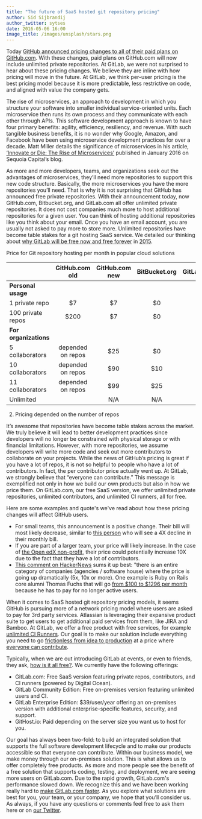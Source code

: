 ```yaml
---
title: "The future of SaaS hosted git repository pricing"
author: Sid Sijbrandij
author_twitter: sytses
date: 2016-05-06 16:00
image_title: /images/unsplash/stars.png
---
```


Today [GitHub announced pricing changes to all of their paid plans on GitHub.com](https://github.com/blog/2164-introducing-unlimited-private-repositories). With these
changes, paid plans on GitHub.com will now include unlimited private repositories. At GitLab,
we were not surprised to hear about these pricing changes. We believe they are inline with
how pricing will move in the future. At GitLab, we think per-user pricing is the best pricing
model because it is more predictable, less restrictive on code, and aligned with value the
company gets.

<!-- more -->

The rise of microservices, an approach to development in which you structure your software
into smaller individual service-oriented units. Each microservice then runs its own process
and they communicate with each other through APIs. This software development approach is known
to have four primary benefits: agility, efficiency, resiliency, and revenue. With such tangible
business benefits, it is no wonder why Google, Amazon, and Facebook have been using microservice
development practices for over a decade. Matt Miller details the significance of microservices
in his article, [‘Innovate or Die: The Rise of Microservices’](https://www.sequoiacap.com/article/build-us-microservices/) published in January 2016 on Sequoia
Capital’s blog.

As more and more developers, teams, and organizations seek out the advantages of microservices,
they’ll need more repositories to support this new code structure. Basically, the more microservices
you have the more repositories you’ll need. That is why it is not surprising that GitHub has announced
free private repositories. With their announcement today, now GitHub.com, Bitbucket.org, and GitLab.com all offer
unlimited private repositories. It does not cost companies much more to host additional repositories for a given user.
You can think of hosting additional repositories like you think about your email. Once you have an
email account, you are usually not asked to pay more to store more. Unlimited repositories have become table stakes for a git hosting SaaS service.
We detailed our thinking about [why GitLab will be free now and free forever](https://about.gitlab.com/gitlab-com/#why-gitlab-com-will-be-free-forever) in [2015](https://gitlab.com/gitlab-com/www-gitlab-com/commit/e7e2faec2eca5d35629504b4435358615147fbec).

Price for Git repository hosting per month in popular cloud solutions

| 	   | GitHub.com old | GitHub.com new| BitBucket.org | GitLab.com |
| :--- | :---------: | :---------: | :-----------: | :--------: |
| **Personal usage**	| | | |
| 1 private repo    | $7	| $7	| $0	| $0
| 100 private repos	| $200	| $7	| $0	| $0
| **For organizations**	| | | |
| 5 collaborators  | depended on repos | $25 | $0 | $0
| 10 collaborators | depended on repos | $90 | $10 | $0
| 11 collaborators | depended on repos | $99 |$25	| $0
| Unlimited	| | N/A	| N/A | $0

2) Pricing depended on the number of repos

It’s awesome that repositories have become table stakes across the market. We truly believe it will
lead to better development practices since developers will no longer be constrained with physical
storage or with financial limitations. However, with more repositories, we assume developers will
write more code and seek out more contributors to collaborate on your projects. While the news of
GitHub’s pricing is great if you have a lot of repos, it is not so helpful to people who have a lot
of contributors. In fact, the per contributor price actually went up. At GitLab, we strongly believe that
“everyone can contribute.” This message is exemplified not only in how we build our own products but
also in how we price them. On GitLab.com, our free SaaS version, we offer unlimited private repositories,
unlimited contributors, and unlimited CI runners, all for free.

Here are some examples and quote's we've read about how these pricing changes will affect GitHub users.

* For small teams, this announcement is a positive change. Their bill will most likely decrease, similar to [this person](https://news.ycombinator.com/item?id=11674148) who will see a 4X decline in their monthly bill.
* If you are part of a larger team, your price will likely increase. In the case of [the Open edX non-profit](https://news.ycombinator.com/item?id=11674530), their price could potentially increase 10X due to the fact that they have a lot of contributors.
* [This comment on HackerNews](https://news.ycombinator.com/item?id=11674507) sums it up best: "there is an entire category of companies (agencies / software house) where the price is going up dramatically (5x, 10x or more). One example is Ruby on Rails core alumni Thomas Fuchs that will go [from $100 to $1296 per month](https://twitter.com/thomasfuchs/status/730415066399518720) because he has to pay for no longer active users.

When it comes to SaaS hosted git repository pricing models, it seems GitHub is pursuing more of a network
pricing model where users are asked to pay for 3rd party services. Atlassian is leveraging their
expansive product suite to get users to get additional paid services from them, like JIRA and Bamboo. At
GitLab, we offer a free product with free services, for example [unlimited CI Runners](https://about.gitlab.com/2016/04/19/gitlab-partners-with-digitalocean-to-make-continuous-integration-faster-safer-and-more-affordable/).
Our goal is to make our solution include everything you need to go [frictionless from idea to production](https://about.gitlab.com/direction/#scope) at a price where [everyone can contribute](https://about.gitlab.com/strategy/).

Typically, when we are out introducing GitLab at events, or even to friends, they ask, [how is
it all free?](https://news.ycombinator.com/item?id=11673281). We currently have the following offerings:

* GitLab.com: Free SaaS version featuring private repos, contributors, and CI runners (powered by Digital Ocean).
* GitLab Community Edition: Free on-premises version featuring unlimited users and CI.
* GitLab Enterprise Edition: $39/user/year offering an on-premises version with additional enterprise-specific features, security, and support.
* GitHost.io: Paid depending on the server size you want us to host for you.

Our goal has always been two-fold: to build an integrated solution that supports the full software
development lifecycle and to make our products accessible so that everyone can contribute. Within our
business model, we make money through our on-premises solution. This is what allows us to offer
completely free products. As more and more people see the benefit of a free solution that supports
coding, testing, and deployment, we are seeing more users on GitLab.com. Due to the rapid
growth, GitLab.com's performance slowed down. We recognize this and we have been working really hard to [make GitLab.com faster](https://gitlab.com/gitlab-com/operations/issues/42). As you explore what solutions are best for you, your team, or your company, we hope
that you’ll consider us. As always, if you have any questions or comments feel free to ask them here or
on [our Twitter](https://twitter.com/gitlab).